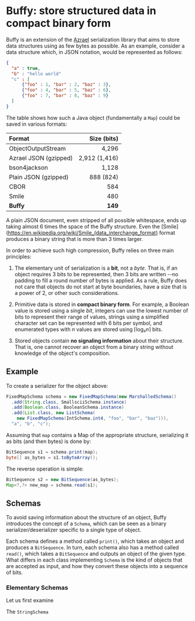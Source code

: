 Buffy: store structured data in compact binary form
===================================================

Buffy is an extension of the [Azrael](https://github.com/sylvainhalle/Azrael) serialization library that aims to store data structures using as few bytes as possible. As an example, consider a data structure which, in JSON notation, would be represented as follows:

```json
{
  "a" : true,
  "b" : "hello world"
  "c" : [
      {"foo" : 1, "bar" : 2, "baz" : 3},
	  {"foo" : 4, "bar" : 5, "baz" : 6},
	  {"foo" : 7, "bar" : 8, "baz" : 9}
  ]
}
```

The table shows how such a Java object (fundamentally a `Map`) could be saved in various formats:

| Format                | Size (bits)   |
| :-------------------- | ------------: |
| ObjectOutputStream    |         4,296 |
| Azrael JSON (gzipped) | 2,912 (1,416) |
| bson4jackson          |         1,128 |
| Plain JSON (gzipped)  |     888 (824) |
| CBOR                  |           584 |
| Smile                 |           480 |
| **Buffy**             |       **149** |

A plain JSON document, even stripped of all possible whitespace, ends up taking almost 6 times the space of the Buffy structure. Even the [Smile](https://en.wikipedia.org/wiki/Smile_(data_interchange_format) format produces a binary string that is more than 3 times larger.

In order to achieve such high compression, Buffy relies on three main principles:

1. The elementary unit of serialization is a **bit**, not a *byte*. That is, if an object requires 3 bits to be represented, then 3 bits are written --no padding to fill a round number of bytes is applied. As a rule, Buffy does not care that objects do not start at byte boundaries, have a size that is a power of 2, or other such considerations.

2. Primitive data is stored in **compact binary form**. For example, a Boolean value is stored using a single *bit*, integers can use the lowest number of bits to represent their range of values, strings using a simplified character set can be represented with 6 bits per symbol, and enumerated types with *n* values are stored using ⌈log₂*n*⌉ bits.

3. Stored objects contain **no signaling information** about their structure. That is, one cannot recover an object from a binary string without knowledge of the object's composition.

Example
-------

To create a serializer for the object above:

```java
FixedMapSchema schema = new FixedMapSchema(new MarshalledSchema()
  .add(String.class, SmallsciiSchema.instance)
  .add(Boolean.class, BooleanSchema.instance)
  .add(List.class, new ListSchema(
    new FixedMapSchema(IntSchema.int4, "foo", "bar", "baz"))),
  "a", "b", "c");
```

Assuming that `map` contains a Map of the appropriate structure, serializing it as bits (and then bytes) is done by:

```java
BitSequence s1 = schema.print(map);
byte[] as_bytes = s1.toByteArray();
```

The reverse operation is simple:

```java
BitSequence s2 = new BitSequence(as_bytes);
Map<?,?> new_map = schema.read(s1);
```

Schemas
-------

To avoid saving information about the structure of an object, Buffy introduces the concept of a `Schema`, which can be seen as a binary serializer/deserializer specific to a single type of object.

Each schema defines a method called `print()`, which takes an object and produces a `BitSequence`. In turn, each schema also has a method called `read()`, which takes a `BitSequence` and outputs an object of the given type. What differs in each class implementing `Schema` is the kind of objects that are accepted as input, and how they convert these objects into a sequence of bits.

### Elementary Schemas

Let us first examine

The `StringSchema` 

<!-- :wrap=soft:mode=markdown: -->
